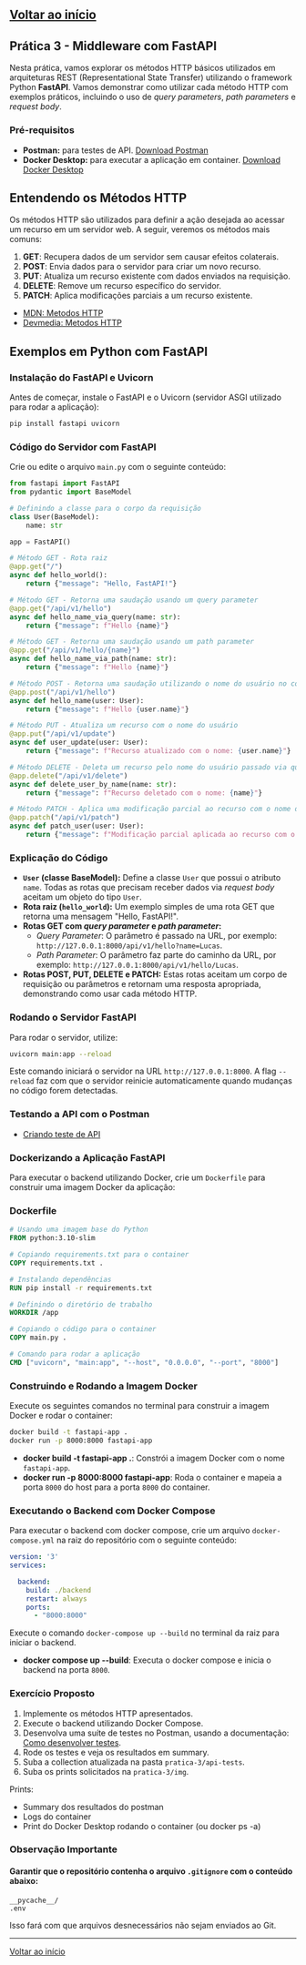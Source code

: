 [Voltar ao início](../../README.md)
---

## Prática 3 - Middleware com FastAPI

Nesta prática, vamos explorar os métodos HTTP básicos utilizados em arquiteturas REST (Representational State Transfer) utilizando o framework Python **FastAPI**. Vamos demonstrar como utilizar cada método HTTP com exemplos práticos, incluindo o uso de *query parameters*, *path parameters* e *request body*.

### Pré-requisitos

- **Postman:** para testes de API. [Download Postman](https://www.postman.com/downloads/)
- **Docker Desktop:** para executar a aplicação em container. [Download Docker Desktop](https://www.docker.com/products/docker-desktop/)

## Entendendo os Métodos HTTP

Os métodos HTTP são utilizados para definir a ação desejada ao acessar um recurso em um servidor web. A seguir, veremos os métodos mais comuns:

1. **GET**: Recupera dados de um servidor sem causar efeitos colaterais.
2. **POST**: Envia dados para o servidor para criar um novo recurso.
3. **PUT**: Atualiza um recurso existente com dados enviados na requisição.
4. **DELETE**: Remove um recurso específico do servidor.
5. **PATCH**: Aplica modificações parciais a um recurso existente.

- [MDN: Metodos HTTP](https://developer.mozilla.org/pt-BR/docs/Web/HTTP/Methods)
- [Devmedia: Metodos HTTP](https://www.devmedia.com.br/servicos-restful-verbos-http/37103)

## Exemplos em Python com FastAPI

### Instalação do FastAPI e Uvicorn

Antes de começar, instale o FastAPI e o Uvicorn (servidor ASGI utilizado para rodar a aplicação):

```bash
pip install fastapi uvicorn
```

### Código do Servidor com FastAPI

Crie ou edite o arquivo `main.py` com o seguinte conteúdo:

```python
from fastapi import FastAPI
from pydantic import BaseModel

# Definindo a classe para o corpo da requisição
class User(BaseModel):
    name: str

app = FastAPI()

# Método GET - Rota raiz
@app.get("/")
async def hello_world():
    return {"message": "Hello, FastAPI!"}

# Método GET - Retorna uma saudação usando um query parameter
@app.get("/api/v1/hello")
async def hello_name_via_query(name: str):
    return {"message": f"Hello {name}"}

# Método GET - Retorna uma saudação usando um path parameter
@app.get("/api/v1/hello/{name}")
async def hello_name_via_path(name: str):
    return {"message": f"Hello {name}"}

# Método POST - Retorna uma saudação utilizando o nome do usuário no corpo da requisição
@app.post("/api/v1/hello")
async def hello_name(user: User):
    return {"message": f"Hello {user.name}"}

# Método PUT - Atualiza um recurso com o nome do usuário
@app.put("/api/v1/update")
async def user_update(user: User):
    return {"message": f"Recurso atualizado com o nome: {user.name}"}

# Método DELETE - Deleta um recurso pelo nome do usuário passado via query parameter
@app.delete("/api/v1/delete")
async def delete_user_by_name(name: str):
    return {"message": f"Recurso deletado com o nome: {name}"}

# Método PATCH - Aplica uma modificação parcial ao recurso com o nome do usuário no corpo da requisição
@app.patch("/api/v1/patch")
async def patch_user(user: User):
    return {"message": f"Modificação parcial aplicada ao recurso com o nome: {user.name}"}
```

### Explicação do Código

- **`User` (classe BaseModel):** Define a classe `User` que possui o atributo `name`. Todas as rotas que precisam receber dados via *request body* aceitam um objeto do tipo `User`.
- **Rota raiz (`hello_world`):** Um exemplo simples de uma rota GET que retorna uma mensagem "Hello, FastAPI!".
- **Rotas GET com *query parameter* e *path parameter*:**
  - *Query Parameter*: O parâmetro é passado na URL, por exemplo: `http://127.0.0.1:8000/api/v1/hello?name=Lucas`.
  - *Path Parameter*: O parâmetro faz parte do caminho da URL, por exemplo: `http://127.0.0.1:8000/api/v1/hello/Lucas`.
- **Rotas POST, PUT, DELETE e PATCH:** Estas rotas aceitam um corpo de requisição ou parâmetros e retornam uma resposta apropriada, demonstrando como usar cada método HTTP.

### Rodando o Servidor FastAPI

Para rodar o servidor, utilize:

```bash
uvicorn main:app --reload
```

Este comando iniciará o servidor na URL `http://127.0.0.1:8000`. A flag `--reload` faz com que o servidor reinicie automaticamente quando mudanças no código forem detectadas.

### Testando a API com o Postman

 - [Criando teste de API](postman.md)

### Dockerizando a Aplicação FastAPI

Para executar o backend utilizando Docker, crie um `Dockerfile` para construir uma imagem Docker da aplicação:

### Dockerfile

```Dockerfile
# Usando uma imagem base do Python
FROM python:3.10-slim

# Copiando requirements.txt para o container
COPY requirements.txt .

# Instalando dependências
RUN pip install -r requirements.txt

# Definindo o diretório de trabalho
WORKDIR /app

# Copiando o código para o container
COPY main.py .

# Comando para rodar a aplicação
CMD ["uvicorn", "main:app", "--host", "0.0.0.0", "--port", "8000"]
```

### Construindo e Rodando a Imagem Docker

Execute os seguintes comandos no terminal para construir a imagem Docker e rodar o container:

```bash
docker build -t fastapi-app .
docker run -p 8000:8000 fastapi-app
```

- **docker build -t fastapi-app .**: Constrói a imagem Docker com o nome `fastapi-app`.
- **docker run -p 8000:8000 fastapi-app**: Roda o container e mapeia a porta `8000` do host para a porta `8000` do container.

### Executando o Backend com Docker Compose

Para executar o backend com docker compose, crie um arquivo `docker-compose.yml` na raiz do repositório com o seguinte conteúdo:

```yml
version: '3'
services:

  backend:
    build: ./backend
    restart: always
    ports:
      - "8000:8000"
```

Execute o comando `docker-compose up --build` no terminal da raiz para iniciar o backend.

- **docker compose up --build**: Executa o docker compose e inicia o backend na porta `8000`.


### Exercício Proposto

1. Implemente os métodos HTTP apresentados.
2. Execute o backend utilizando Docker Compose.
3. Desenvolva uma suíte de testes no Postman, usando a documentação: [Como desenvolver testes](postman.md).
4. Rode os testes e veja os resultados em summary.
5. Suba a collection atualizada na pasta `pratica-3/api-tests`.
6. Suba os prints solicitados na `pratica-3/img`.

Prints:
- Summary dos resultados do postman
- Logs do container
- Print do Docker Desktop rodando o container (ou docker ps -a)

### Observação Importante

#### Garantir que o repositório contenha o arquivo `.gitignore` com o conteúdo abaixo:

```gitignore
__pycache__/
.env
```

Isso fará com que arquivos desnecessários não sejam enviados ao Git.


---
[Voltar ao início](../../README.md)